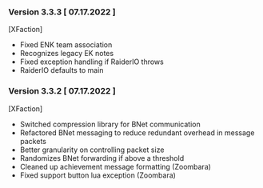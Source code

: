 ### Version 3.3.3 [ 07.17.2022 ]
[XFaction]
- Fixed ENK team association
- Recognizes legacy EK notes
- Fixed exception handling if RaiderIO throws
- RaiderIO defaults to main

### Version 3.3.2 [ 07.17.2022 ]

[XFaction]
- Switched compression library for BNet communication
- Refactored BNet messaging to reduce redundant overhead in message packets
- Better granularity on controlling packet size
- Randomizes BNet forwarding if above a threshold
- Cleaned up achievement message formatting (Zoombara)
- Fixed support button lua exception (Zoombara)